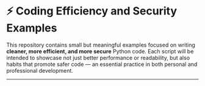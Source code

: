 # ⚡ Coding Efficiency and Security Examples

This repository contains small but meaningful examples focused on writing **cleaner, more efficient, and more secure** Python code. Each script will be intended to showcase not just better performance or readability, but also habits that promote safer code — an essential practice in both personal and professional development.

---

